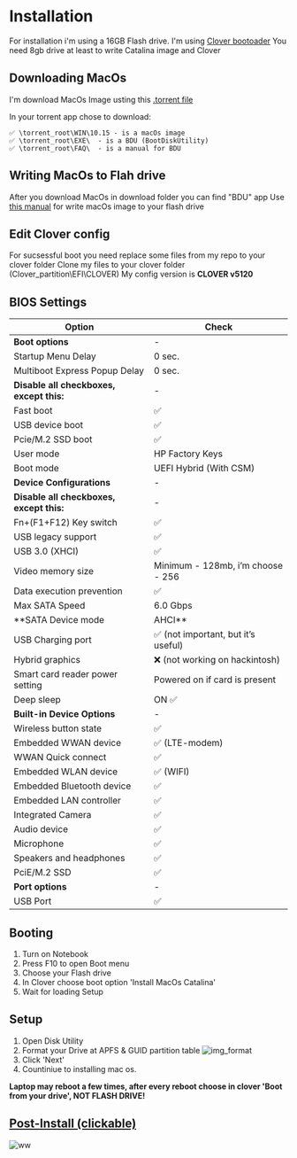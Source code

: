 # Installation

For installation i'm using a 16GB Flash drive.
I'm using [Clover bootoader](https://github.com/CloverHackyColor/CloverBootloader/releases)
You need 8gb drive at least to write Catalina image and Clover

## Downloading MacOs

I'm download MacOs Image usting this [.torrent file](https://github.com/nkngdev/Elitebook-850-G2-Hackintosh/raw/master/OSX%20Images/%5Bmac-ru.net%5D.t1402.torrent) 

In your torrent app chose to download:
```
✅ \torrent_root\WIN\10.15 - is a macOs image
✅ \torrent_root\EXE\  - is a BDU (BootDiskUtility)
✅ \torrent_root\FAQ\  - is a manual for BDU
```

## Writing MacOs to Flah drive

After you download MacOs in download folder you can find "BDU" app
Use [this manual](https://github.com/nkngdev/Elitebook-850-G2-Hackintosh/blob/master/PDF/BDU_FAQ_STARCOM_V2.0.pdf
) for write macOs image to your flash drive

## Edit Clover config

For sucsessful boot you need replace some files from my repo to your clover folder
Clone my files to your clover folder (Clover_partition\EFI\CLOVER\)
My config version is **CLOVER v5120**

## BIOS Settings
Option | Check
------------ | -------------
**Boot options** | -
Startup Menu Delay | 0 sec.
Multiboot Express Popup Delay | 0 sec.
**Disable all checkboxes, except this:** | -
Fast boot | ✅ 
USB device boot | ✅
Pcie/M.2 SSD boot | ✅
User mode | HP Factory Keys
Boot mode | UEFI Hybrid (With CSM)
**Device Configurations** | -
**Disable all checkboxes, except this:** | -
Fn+(F1+F12) Key switch | ✅
USB legacy support | ✅
USB 3.0 (XHCI) | ✅
Video memory size | Minimum - 128mb, i’m choose - 256
Data execution prevention | ✅
Max SATA Speed |  6.0 Gbps
**SATA Device mode | AHCI**
USB Charging port | ✅ (not important, but it’s useful)
Hybrid graphics | ❌ (not working on hackintosh)
Smart card reader power setting | Powered on if card is present
Deep sleep | ON ✅
**Built-in Device Options** | - 
Wireless button state | ✅
Embedded  WWAN device | ✅ (LTE-modem)
WWAN Quick connect | ✅
Embedded WLAN device | ✅ (WIFI)
Embedded Bluetooth device | ✅
Embedded LAN controller | ✅
Integrated Camera | ✅ 
Audio device | ✅
Microphone | ✅
Speakers and headphones | ✅
PciE/M.2 SSD | ✅
**Port options** | -
USB Port | ✅



## Booting

1. Turn on Notebook
2. Press F10 to open Boot menu
3. Choose your Flash drive
4. In Clover choose boot option 'Install MacOs Catalina'
5. Wait for loading Setup

## Setup

1. Open Disk Utility
2. Format your Drive at APFS & GUID partition table
![img_format](https://i.imgur.com/t7FseKX.jpg)
3. Click 'Next'
4. Countiniue to installing mac os.

**Laptop may reboot a few times, after every reboot choose in clover 'Boot from your drive', NOT FLASH DRIVE!**

## [Post-Install (clickable)](https://github.com/nkngdev/Elitebook-850-G2-Hackintosh/blob/master/postinstall.md)
![ww](https://i.imgur.com/qROpL1b.jpg)
